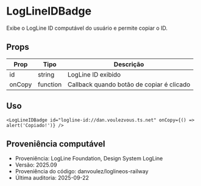 # LogLineIDBadge

Exibe o LogLine ID computável do usuário e permite copiar o ID.

## Props
| Prop   | Tipo     | Descrição                                    |
|--------|----------|-----------------------------------------------|
| id     | string   | LogLine ID exibido                            |
| onCopy | function | Callback quando botão de copiar é clicado      |

## Uso

```tsx
<LogLineIDBadge id="logline-id://dan.voulezvous.ts.net" onCopy={() => alert('Copiado!')} />
```

## Proveniência computável

- Proveniência: LogLine Foundation, Design System LogLine
- Versão: 2025.09
- Proveniência do código: danvoulez/loglineos-railway
- Última auditoria: 2025-09-22